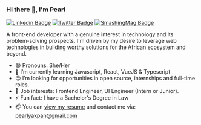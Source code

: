 ### Hi there 👋, I'm Pearl

[![Linkedin Badge](https://img.shields.io/badge/-pearlsky-blue?style=for-the-badge&logo=Linkedin&logoColor=white&link=https://www.linkedin.com/in/pearlsky)](https://linkedin.com/in/pearlsky) [![Twitter Badge](https://img.shields.io/badge/-godaffected-1ca0f1?style=for-the-badge&logo=Linkedin&logoColor=white&link=https://www.twitter.com/godaffected)](https://twitter.com/godaffected) [![SmashingMag Badge](https://img.shields.io/badge/-Pearl%20Akpan-d33a2c?style=for-the-badge&logo=Smashing%20magazine&logoColor=white&link=https://www.twitter.com/godaffected)](https://www.smashingmagazine.com/author/pearl-akpan/)

A front-end developer with a genuine interest in technology and its problem-solving prospects. I'm driven by my desire to leverage web technologies in building worthy solutions for the African ecosystem and beyond.


- 😄 Pronouns: She/Her
- 🌱 I’m currently learning Javascript, React, VueJS & Typescript
- 😊 I’m looking for opportunities in open source, internships and full-time roles.
- 💼 Job interests: Frontend Engineer, UI Engineer (Intern or Junior).
- ⚡ Fun fact: I have a Bachelor's Degree in Law
- 📫 You can [view my resume](https://www.canva.com/design/DAFHsNkcuLs/23Cuh073KgSHXyazhMOLeQ/view?utm_content=DAFHsNkcuLs&utm_campaign=designshare&utm_medium=link&utm_source=publishsharelink) and contact me via: pearlyakpan@gmail.com
